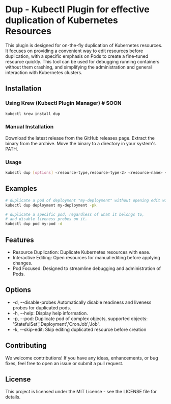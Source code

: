 # Dup - Kubectl Plugin for effective duplication of Kubernetes Resources

This plugin is designed for on-the-fly duplication of Kubernetes resources.
It focuses on providing a convenient way to edit resources before duplication,
with a specific emphasis on Pods to create a fine-tuned resource quickly.
This tool can be used for debugging running containers without them crashing,
and simplifying the administration and general interaction with Kubernetes clusters.

## Installation

### Using Krew (Kubectl Plugin Manager) # SOON

```bash
kubectl krew install dup
```

### Manual Installation

Download the latest release from the GitHub releases page.
Extract the binary from the archive.
Move the binary to a directory in your system's PATH.

### Usage

```bash
kubectl dup [options] <resource-type,resource-type-2> <resource-name> <generated-resource-name-prefix>
```

## Examples

```bash
# duplicate a pod of deployment "my-deployment" without opening edit window
kubectl dup deployment my-deployment -pk

# duplicate a specific pod, regardless of what it belongs to,
# and disable liveness probes on it.
kubectl dup pod my-pod -d
```

## Features

- Resource Duplication: Duplicate Kubernetes resources with ease.
- Interactive Editing: Open resources for manual editing before applying changes.
- Pod Focused: Designed to streamline debugging and administration of Pods.

## Options

- -d, --disable-probes Automatically disable readiness and liveness probes for duplicated pods.
- -h, --help: Display help information.
- -p, --pod: Duplicate pod of complex objects, supported objects: 'StatefulSet','Deployment','CronJob','Job'.
- -k, --skip-edit: Skip editing duplicated resource before creation

## Contributing

We welcome contributions! If you have any ideas, enhancements, or bug fixes,
feel free to open an issue or submit a pull request.

## License

This project is licensed under the MIT License - see the LICENSE file for details.
